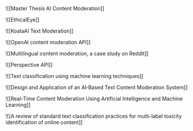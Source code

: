 ![[Master Thesis AI Content Moderation]]

![[EthicalEye]]

![[KoalaAI Text Moderation]]

![[OpenAI content moderation API]]

![[Multilingual content moderation, a case study on Reddit]]

![[Perspective API]]

![[Text classification using machine learning techniques]]

![[Design and Application of an AI‐Based Text Content Moderation System]]

![[Real-Time Content Moderation Using Artificial Intelligence and Machine Learning]]

![[A review of standard text classification practices for multi-label toxicity identification of online content]]
